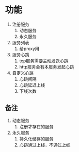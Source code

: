 # 功能

1. 注册服务
   1. 动态服务
   2. 永久服务
2. 服务列表
   1. 给proxy用
3. 服务心跳
   1. tcp服务需要主动发送心跳
   2. http服务会有本服务发起心跳
4. 自定义心跳
   1. 心跳间隔
   2. 心跳延迟上线
   3. 下线次数

## 备注
1. 动态服务
   1. 注册才存在的服务
2. 永久服务
   1. 持久化储存的服务
   2. 心跳通过上线，不通过上线